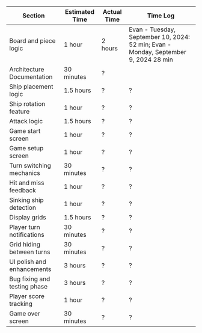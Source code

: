| Section                      | Estimated Time | Actual Time | Time Log                                                                            |
| ---------------------------- | -------------- | ----------- | ----------------------------------------------------------------------------------- |
| Board and piece logic        | 1 hour         | 2 hours     | Evan - Tuesday, September 10, 2024: 52 min; Evan - Monday, September 9, 2024 28 min |
| Architecture Documentation   | 30 minutes     | ?           |                                                                                     |
| Ship placement logic         | 1.5 hours      | ?           | ?                                                                                   |
| Ship rotation feature        | 1 hour         | ?           | ?                                                                                   |
| Attack logic                 | 1.5 hours      | ?           | ?                                                                                   |
| Game start screen            | 1 hour         | ?           | ?                                                                                   |
| Game setup screen            | 1 hour         | ?           | ?                                                                                   |
| Turn switching mechanics     | 30 minutes     | ?           | ?                                                                                   |
| Hit and miss feedback        | 1 hour         | ?           | ?                                                                                   |
| Sinking ship detection       | 1 hour         | ?           | ?                                                                                   |
| Display grids                | 1.5 hours      | ?           | ?                                                                                   |
| Player turn notifications    | 30 minutes     | ?           | ?                                                                                   |
| Grid hiding between turns    | 30 minutes     | ?           | ?                                                                                   |
| UI polish and enhancements   | 3 hours        | ?           | ?                                                                                   |
| Bug fixing and testing phase | 3 hours        | ?           | ?                                                                                   |
| Player score tracking        | 1 hour         | ?           | ?                                                                                   |
| Game over screen             | 30 minutes     | ?           | ?                                                                                   |
